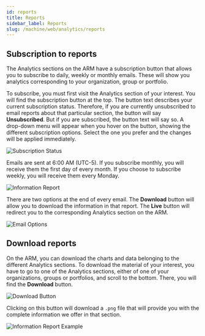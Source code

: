 ```yaml
---
id: reports
title: Reports
sidebar_label: Reports
slug: /machine/web/analytics/reports
---
```


## Subscription to reports

The Analytics sections on
the ARM have a subscription
button that allows you to
subscribe to daily,
weekly or monthly emails.
These will show you analytics
corresponding to your
organization,
group or portfolio.

To subscribe,
you must first visit the Analytics
section of your interest.
You will find the subscription
button at the top.
The button text describes your
current subscription status.
Therefore,
if you are currently
unsubscribed to email reports
about that particular section,
the button will say **Unsubscribed**.
But if you are subscribed,
the button text will say so.
A drop-down menu will appear
when you hover on the button,
showing the different
subscription options.
Select the one you prefer and
the changes will be applied immediately.

![Subscription Status](https://res.cloudinary.com/fluid-attacks/image/upload/v1664997736/docs/web/analytics/reports/subscribe.png)

Emails are sent at 6:00 AM (UTC-5).
If you subscribe monthly,
you will receive them the
first day of every month.
If you choose to subscribe weekly,
you will receive them every Monday.

![Information Report](https://res.cloudinary.com/fluid-attacks/image/upload/v1664989978/docs/web/analytics/reports/analytics_report.png)

There are two options at
the end of every email.
The **Download** button will
allow you to download the
information in that report.
The **Live** button will
redirect you to the
corresponding Analytics
section on the ARM.

![Email Options](https://res.cloudinary.com/fluid-attacks/image/upload/v1664990139/docs/web/analytics/reports/options.png)

## Download reports

On the ARM,
you can download the charts
and data belonging to the
different Analytics sections.
To download the material
of your interest,
you have to go to one of
the Analytics sections,
either of one of your
organizations,
groups or portfolios,
and scroll to the bottom.
There,
you will find the
**Download** button.

![Download Button](https://res.cloudinary.com/fluid-attacks/image/upload/v1664990254/docs/web/analytics/reports/download.png)

Clicking on this button
will download a `.png` file
that will provide you
with the complete information
we offer in that section.

![Information Report Example](https://res.cloudinary.com/fluid-attacks/image/upload/v1647615060/docs/web/analytics/reports/information_example.png)
